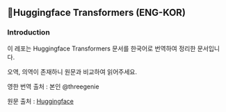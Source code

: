 ## 🤗Huggingface Transformers (ENG-KOR)

### Introduction
이 레포는 Huggingface Transformers 문서를 한국어로 번역하여 정리한 문서입니다.

오역, 의역이 존재하니 원문과 비교하여 읽어주세요.

영한 번역 출처 : 본인 @threegenie

원문 출처 : [Huggingface](https://huggingface.co/transformers/index.html)

